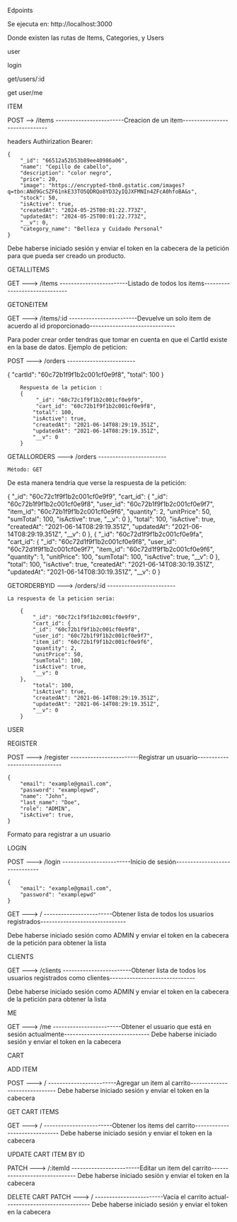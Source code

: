 Edpoints

Se ejecuta en: http://localhost:3000

Donde existen las rutas de Items, Categories, y Users

user 

login

get/users/:id

get user/me

ITEM

POST --> /items ------------------------Creacion de un item------------------------------

headers Authirization Bearer:


    {
        "_id": "66512a52b53b89ee40986a06",
        "name": "Cepillo de cabello",
        "description": "color negro",
        "price": 20,
        "image": "https://encrypted-tbn0.gstatic.com/images?q=tbn:ANd9GcSZF61nkE33TO5QDRQo8YD32yIQJXFMNIn4ZFcA0hfoBA&s",
        "stock": 50,
        "isActive": true,
        "createdAt": "2024-05-25T00:01:22.773Z",
        "updatedAt": "2024-05-25T00:01:22.773Z",
        "__v": 0,
        "category_name": "Belleza y Cuidado Personal"
    }

Debe haberse iniciado sesión y enviar el token en la cabecera de la petición para que pueda ser creado un producto.

GETALLITEMS

GET ---> /items ------------------------Listado de todos los items------------------------------

GETONEITEM

GET ---> /items/:id ------------------------Devuelve un solo item de acuerdo al id proporcionado------------------------------


Para poder crear order tendras que tomar en cuenta en que el CartId existe en la base de datos. Ejemplo de peticion:

POST ---> /orders ------------------------

{
  "cartId": "60c72b1f9f1b2c001cf0e9f8", 
  "total": 100
}

        Respuesta de la peticion :
        {
             "_id": "60c72c1f9f1b2c001cf0e9f9",
             "cart_id": "60c72b1f9f1b2c001cf0e9f8",
            "total": 100,
            "isActive": true,
            "createdAt": "2021-06-14T08:29:19.351Z",
            "updatedAt": "2021-06-14T08:29:19.351Z",
            "__v": 0
        }

GETALLORDERS ---> /orders ------------------------

    Método: GET

De esta manera tendria que verse la respuesta de la petición:


  {
        "_id": "60c72c1f9f1b2c001cf0e9f9",
        "cart_id": {
          "_id": "60c72b1f9f1b2c001cf0e9f8",
          "user_id": "60c72b1f9f1b2c001cf0e9f7",
          "item_id": "60c72b1f9f1b2c001cf0e9f6",
          "quantity": 2,
          "unitPrice": 50,
          "sumTotal": 100,
          "isActive": true,
          "__v": 0
    },
        "total": 100,
        "isActive": true,
        "createdAt": "2021-06-14T08:29:19.351Z",
        "updatedAt": "2021-06-14T08:29:19.351Z",
        "__v": 0
  },
  {
        "_id": "60c72d1f9f1b2c001cf0e9fa",
        "cart_id": {
            "_id": "60c72d1f9f1b2c001cf0e9f8",
          "user_id": "60c72d1f9f1b2c001cf0e9f7",
          "item_id": "60c72d1f9f1b2c001cf0e9f6",
          "quantity": 1,
          "unitPrice": 100,
          "sumTotal": 100,
          "isActive": true,
          "__v": 0
    },
        "total": 100,
        "isActive": true,
        "createdAt": "2021-06-14T08:30:19.351Z",
        "updatedAt": "2021-06-14T08:30:19.351Z",
        "__v": 0
  }





GETORDERBYID ---> /orders/:id ------------------------

    La respuesta de la peticion seria:

        {
            "_id": "60c72c1f9f1b2c001cf0e9f9",
            "cart_id": {
            "_id": "60c72b1f9f1b2c001cf0e9f8",
            "user_id": "60c72b1f9f1b2c001cf0e9f7",
            "item_id": "60c72b1f9f1b2c001cf0e9f6",
            "quantity": 2,
            "unitPrice": 50,
            "sumTotal": 100,
            "isActive": true,
            "__v": 0
        },
            "total": 100,
            "isActive": true,
            "createdAt": "2021-06-14T08:29:19.351Z",
            "updatedAt": "2021-06-14T08:29:19.351Z",
            "__v": 0
        }


USER

REGISTER

POST ---> /register ------------------------Registrar un usuario------------------------------

    {
        "email": "example@gmail.com",
        "password": "examplepwd",
        "name": "John",
        "last_name": "Doe",
        "role": "ADMIN",
        "isActive": true,
    }
Formato para registrar a un usuario

LOGIN

POST ---> /login ------------------------Inicio de sesión------------------------------

    {
        "email": "example@gmail.com",
        "password": "examplepwd"
    }


GET ---> / ------------------------Obtener lista de todos los usuarios registrados------------------------------

Debe haberse iniciado sesión como ADMIN y enviar el token en la cabecera de la petición para obtener la lista

CLIENTS

GET ---> /clients ------------------------Obtener lista de todos los usuarios registrados como clientes------------------------------

Debe haberse iniciado sesión como ADMIN y enviar el token en la cabecera de la petición para obtener la lista

ME

GET ---> /me ------------------------Obtener el usuario que está en sesión actualmente------------------------------
Debe haberse iniciado sesión y enviar el token en la cabecera 


CART

ADD ITEM

POST ---> / ------------------------Agregar un item al carrito------------------------------
Debe haberse iniciado sesión y enviar el token en la cabecera 

GET CART ITEMS

GET ---> / ------------------------Obtener los items del carrito------------------------------
Debe haberse iniciado sesión y enviar el token en la cabecera 

UPDATE CART ITEM BY ID

PATCH ---> /:itemId ------------------------Editar un item del carrito------------------------------
Debe haberse iniciado sesión y enviar el token en la cabecera 

DELETE CART
PATCH ---> / ------------------------Vacía el carrito actual------------------------------
Debe haberse iniciado sesión y enviar el token en la cabecera 













